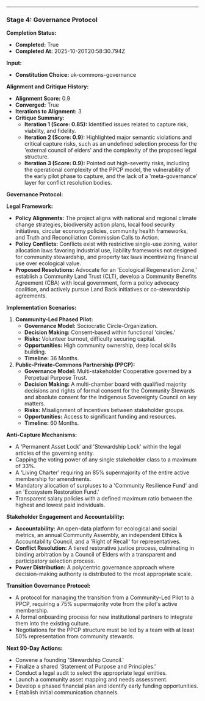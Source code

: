 
---

### **Stage 4: Governance Protocol**

**Completion Status:**

* **Completed:** True
* **Completed At:** 2025-10-20T20:58:30.794Z

**Input:**

* **Constitution Choice:** uk-commons-governance

**Alignment and Critique History:**

* **Alignment Score:** 0.9
* **Converged:** True
* **Iterations to Alignment:** 3
* **Critique Summary:**
  * **Iteration 1 (Score: 0.85):** Identified issues related to capture risk, viability, and fidelity.
  * **Iteration 2 (Score: 0.9):** Highlighted major semantic violations and critical capture risks, such as an undefined selection process for the 'external council of elders' and the complexity of the proposed legal structure.
  * **Iteration 3 (Score: 0.9):** Pointed out high-severity risks, including the operational complexity of the PPCP model, the vulnerability of the early pilot phase to capture, and the lack of a 'meta-governance' layer for conflict resolution bodies.

**Governance Protocol:**

**Legal Framework:**

* **Policy Alignments:** The project aligns with national and regional climate change strategies, biodiversity action plans, local food security initiatives, circular economy policies, community health frameworks, and Truth and Reconciliation Commission Calls to Action.
* **Policy Conflicts:** Conflicts exist with restrictive single-use zoning, water allocation laws favoring industrial use, liability frameworks not designed for community stewardship, and property tax laws incentivizing financial use over ecological value.
* **Proposed Resolutions:** Advocate for an 'Ecological Regeneration Zone,' establish a Community Land Trust (CLT), develop a Community Benefits Agreement (CBA) with local government, form a policy advocacy coalition, and actively pursue Land Back initiatives or co-stewardship agreements.

**Implementation Scenarios:**

1. **Community-Led Phased Pilot:**
   * **Governance Model:** Sociocratic Circle-Organization.
   * **Decision Making:** Consent-based within functional 'circles.'
   * **Risks:** Volunteer burnout, difficulty securing capital.
   * **Opportunities:** High community ownership, deep local skills building.
   * **Timeline:** 36 Months.
2. **Public-Private-Commons Partnership (PPCP):**
   * **Governance Model:** Multi-stakeholder Cooperative governed by a Perpetual Purpose Trust.
   * **Decision Making:** A multi-chamber board with qualified majority decisions and rights of formal consent for the Community Stewards and absolute consent for the Indigenous Sovereignty Council on key matters.
   * **Risks:** Misalignment of incentives between stakeholder groups.
   * **Opportunities:** Access to significant funding and resources.
   * **Timeline:** 60 Months.

**Anti-Capture Mechanisms:**

* A 'Permanent Asset Lock' and 'Stewardship Lock' within the legal articles of the governing entity.
* Capping the voting power of any single stakeholder class to a maximum of 33%.
* A 'Living Charter' requiring an 85% supermajority of the entire active membership for amendments.
* Mandatory allocation of surpluses to a 'Community Resilience Fund' and an 'Ecosystem Restoration Fund.'
* Transparent salary policies with a defined maximum ratio between the highest and lowest paid individuals.

**Stakeholder Engagement and Accountability:**

* **Accountability:** An open-data platform for ecological and social metrics, an annual Community Assembly, an independent Ethics & Accountability Council, and a 'Right of Recall' for representatives.
* **Conflict Resolution:** A tiered restorative justice process, culminating in binding arbitration by a Council of Elders with a transparent and participatory selection process.
* **Power Distribution:** A polycentric governance approach where decision-making authority is distributed to the most appropriate scale.

**Transition Governance Protocol:**

* A protocol for managing the transition from a Community-Led Pilot to a PPCP, requiring a 75% supermajority vote from the pilot's active membership.
* A formal onboarding process for new institutional partners to integrate them into the existing culture.
* Negotiations for the PPCP structure must be led by a team with at least 50% representation from community stewards.

**Next 90-Day Actions:**

* Convene a founding 'Stewardship Council.'
* Finalize a shared 'Statement of Purpose and Principles.'
* Conduct a legal audit to select the appropriate legal entities.
* Launch a community asset mapping and needs assessment.
* Develop a phased financial plan and identify early funding opportunities.
* Establish initial communication channels.
